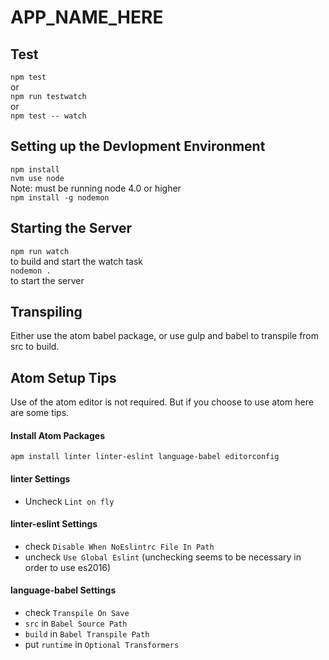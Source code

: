 # APP_NAME_HERE

## Test
`npm test`  
or  
`npm run testwatch`  
or  
`npm test -- watch`

## Setting up the Devlopment Environment
`npm install`  
`nvm use node`  
Note: must be running node 4.0 or higher  
`npm install -g nodemon`

## Starting the Server
`npm run watch`  
to build and start the watch task  
`nodemon .`  
to start the server

## Transpiling

Either use the atom babel package, or use gulp and babel to transpile from src to build.

## Atom Setup Tips

Use of the atom editor is not required. But if you choose to use atom here are some tips.

#### Install Atom Packages
`apm install linter linter-eslint language-babel editorconfig`

#### linter Settings
* Uncheck `Lint on fly`

#### linter-eslint Settings
* check `Disable When NoEslintrc File In Path`
* uncheck `Use Global Eslint` (unchecking seems to be necessary in order to use es2016)

#### language-babel Settings
* check `Transpile On Save`
* `src` in `Babel Source Path`
* `build` in `Babel Transpile Path`
* put `runtime` in `Optional Transformers`
